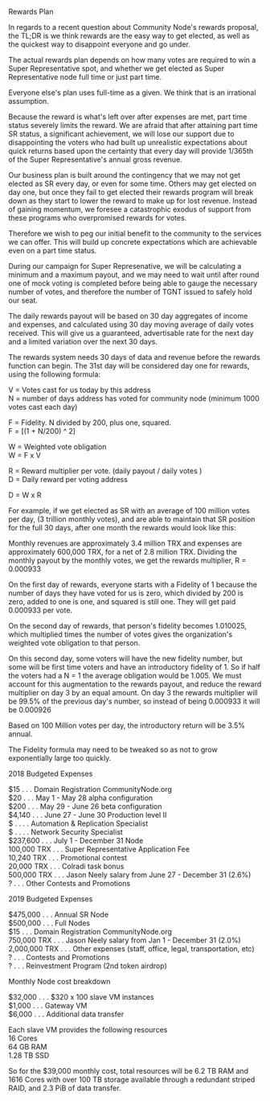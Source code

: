 Rewards Plan

In regards to a recent question about Community Node's rewards proposal, the TL;DR is we think rewards are the easy way to get elected, as well as the quickest way to disappoint everyone and go under.

The actual rewards plan depends on how many votes are required to win a Super Representative spot, and whether we get elected as Super Representative node full time or just part time.

Everyone else's plan uses full-time as a given. We think that is an irrational assumption.

Because the reward is what's left over after expenses are met, part time status severely limits the reward. We are afraid that after attaining part time SR status, a significant achievement, we will lose our support due to disappointing the voters who had built up unrealistic expectations about quick returns based upon the certainty that every day will provide 1/365th of the Super Representative's annual gross revenue. 

Our business plan is built around the contingency that we may not get elected as SR every day, or even for some time. Others may get elected on day one, but once they fail to get elected their rewards program will break down as they start to lower the reward to make up for lost revenue. Instead of gaining momentum, we foresee a catastrophic exodus of support from these programs who overpromised rewards for votes.

Therefore we wish to peg our initial benefit to the community to the services we can offer. This will build up concrete expectations which are achievable even on a part time status. 

During our campaign for Super Represenative, we will be calculating a minimum and a maximum payout, and we may need to wait until after round one of mock voting is completed before being able to gauge the necessary number of votes, and therefore the number of TGNT issued to safely hold our seat.

The daily rewards payout will be based on 30 day aggregates of income and expenses, and calculated using 30 day moving average of daily votes received. This will give us a guaranteed, advertisable rate for the next day and a limited variation over the next 30 days. 

The rewards system needs 30 days of data and revenue before the rewards function can begin. The 31st day will be considered day one for rewards, using the following formula:


V = Votes cast for us today by this address  
N = number of days address has voted for community node (minimum 1000 votes cast each day)  

F = Fidelity. N divided by 200, plus one, squared.  
F = [(1 + N/200) ^ 2]  

W = Weighted vote obligation  
W = F x V  

R = Reward multiplier per vote. (daily payout / daily votes )  
D = Daily reward per voting address  

D = W x R  

For example, if we get elected as SR with an average of 100 million votes per day, (3 trillion monthly votes), and are able to maintain that SR position for the full 30 days, after one month the rewards would look like this:

Monthly revenues are approximately 3.4 million TRX and expenses are approximately 600,000 TRX, for a net of 2.8 million TRX. Dividing the monthly payout by the monthly votes, we get the rewards multiplier, R = 0.000933

On the first day of rewards, everyone starts with a Fidelity of 1 because the number of days they have voted for us is zero, which divided by 200 is zero, added to one is one, and squared is still one. They will get paid 0.000933 per vote.

On the second day of rewards, that person's fidelity becomes 1.010025, which multiplied times the number of votes gives the organization's weighted vote obligation to that person.

On this second day, some voters will have the new fidelity number, but some will be first time voters and have an introductory fidelity of 1. So if half the voters had a N = 1 the average obligation would be 1.005. We must account for this augmentation to the rewards payout, and reduce the reward multiplier on day 3 by an equal amount. On day 3 the rewards multiplier will be 99.5% of the previous day's number, so instead of being 0.000933 it will be 0.000926

Based on 100 Million votes per day, the introductory return will be 3.5% annual.

The Fidelity formula may need to be tweaked so as not to grow exponentially large too quickly.




2018 Budgeted Expenses 

             			
$15          	. . .		Domain Registration CommunityNode.org  
$20          	. . .		 May 1 - May 28 alpha configuration  
$200         	. . .		 May 29 - June 26 beta configuration  
$4,140  		. . .		June 27 - June 30 Production level II  
$ . 			. . .		Automation & Replication Specialist  
$ . 			. . .		Network Security Specialist  
$237,600	  	. . .		July 1 - December 31 Node  
100,000 TRX  	. . .		 Super Representative Application Fee  
10,240 TRX  	. . .		Promotional contest  
20,000 TRX		. . .		Colradi task bonus  
500,000 TRX		. . .		Jason Neely salary from June 27 - December 31 (2.6%)  
?				. . .		Other Contests and Promotions  


2019 Budgeted Expenses

$475,000		  . . . 	Annual SR Node  
$500,000		  . . . 	Full Nodes  
$15          	  . . . 	Domain Registration CommunityNode.org  
750,000 TRX		  . . . 	Jason Neely salary from Jan 1 - December 31 (2.0%)  
2,000,000 TRX	  . . . 	Other expenses (staff, office, legal, transportation, etc)  
?				  . . . 	Contests and Promotions  
?				  . . . 	Reinvestment Program (2nd token airdrop)  

Monthly Node cost breakdown  

$32,000 	  . . . 		$320 x 100 slave VM instances  
$1,000		  . . . 		Gateway VM  
$6,000		  . . . 		Additional data transfer  


Each slave VM provides the following resources  
16 Cores  
64 GB RAM  
1.28 TB SSD  

So for the $39,000 monthly cost, total resources will be 6.2 TB RAM and 1616 Cores with over 100 TB storage available through a redundant striped RAID, and 2.3 PiB of data transfer.
